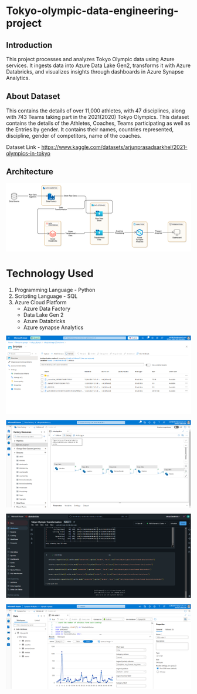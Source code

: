 # Tokyo-olympic-data-engineering-project

## Introduction
This project processes and analyzes Tokyo Olympic data using Azure services. It ingests data into Azure Data Lake Gen2, transforms it with Azure Databricks, and visualizes insights through dashboards in Azure Synapse Analytics.

## About Dataset

This contains the details of over 11,000 athletes, with 47 disciplines, along with 743 Teams taking part in the 2021(2020) Tokyo Olympics.
This dataset contains the details of the Athletes, Coaches, Teams participating as well as the Entries by gender. It contains their names, countries represented, discipline, gender of competitors, name of the coaches.

Dataset Link - https://www.kaggle.com/datasets/arjunprasadsarkhel/2021-olympics-in-tokyo

## Architecture
![Project Architecture](Architecture.png)

# Technology Used
1. Programming Language - Python
2. Scripting Language - SQL
3. Azure Cloud Platform
    - Azure Data Factory
    - Data Lake Gen 2
    - Azure Databricks
    - Azure synapse Analytics

![Project Architecture](transformed_data.png)

![Project Architecture](data_factory.png)

![Project Architecture](databricks.png)

![Project Architecture](azure_synapse.png)

